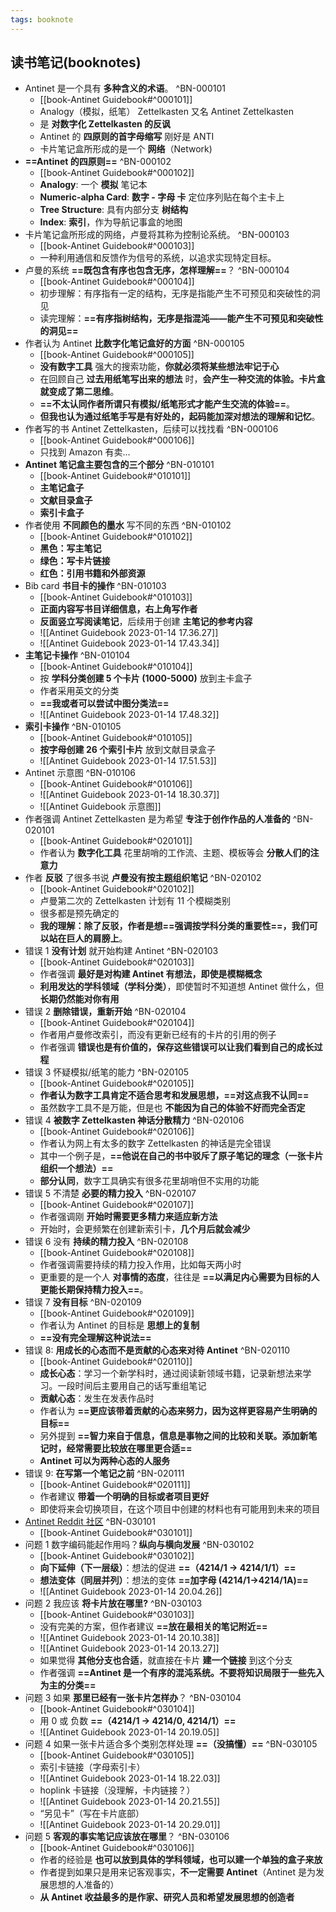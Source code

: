 ```yaml
---
tags: booknote
---
```

## 读书笔记(booknotes)

- Antinet 是一个具有 **多种含义的术语**。 ^BN-000101
    - [[book-Antinet Guidebook#^000101]]
    - Analogy（模拟，纸笔） Zettelkasten 又名 Antinet Zettelkasten
    - 是 **对数字化 Zettelkasten 的反讽**
    - Antinet 的 **四原则的首字母缩写** 刚好是 ANTI
    - 卡片笔记盒所形成的是一个 **网络**（Network)
- **==Antinet 的四原则==** ^BN-000102
    - [[book-Antinet Guidebook#^000102]]
    - **Analogy**: 一个 **模拟** 笔记本
    - **Numeric-alpha Card**: **数字 - 字母 卡** 定位序列贴在每个主卡上
    - **Tree Structure**: 具有内部分支 **树结构**
    - **Index**: **索引**，作为导航记事盒的地图
- 卡片笔记盒所形成的网络，卢曼将其称为控制论系统。 ^BN-000103
    - [[book-Antinet Guidebook#^000103]]
    - 一种利用通信和反馈作为信号的系统，以追求实现特定目标。
- 卢曼的系统 **==既包含有序也包含无序，怎样理解==**？ ^BN-000104
    - [[book-Antinet Guidebook#^000104]]
    - 初步理解：有序指有一定的结构，无序是指能产生不可预见和突破性的洞见
    - 读完理解：**==有序指树结构，无序是指混沌——能产生不可预见和突破性的洞见==**
- 作者认为 Antinet **比数字化笔记盒好的方面** ^BN-000105
    - [[book-Antinet Guidebook#^000105]]
    - **没有数字工具** 强大的搜索功能，**你就必须将某些想法牢记于心**
    - 在回顾自己 **过去用纸笔写出来的想法** 时，**会产生一种交流的体验。卡片盒就变成了第二思维**。
    - **==不太认同作者所谓只有模拟/纸笔形式才能产生交流的体验==**。
    - **但我也认为通过纸笔手写是有好处的，起码能加深对想法的理解和记忆**。
- 作者写的书 Antinet Zettelkasten，后续可以找找看 ^BN-000106
    - [[book-Antinet Guidebook#^000106]]
    - 只找到 Amazon 有卖...
- **Antinet 笔记盒主要包含的三个部分** ^BN-010101
    - [[book-Antinet Guidebook#^010101]]
	- **主笔记盒子**
	- **文献目录盒子**
	- **索引卡盒子**
- 作者使用 **不同颜色的墨水** 写不同的东西 ^BN-010102
    - [[book-Antinet Guidebook#^010102]]
    - **黑色：写主笔记**
    - **绿色：写卡片链接**
    - **红色：引用书籍和外部资源**
- Bib card **书目卡的操作** ^BN-010103
    - [[book-Antinet Guidebook#^010103]]
    - **正面内容写书目详细信息，右上角写作者**
    - **反面竖立写阅读笔记**，后续用于创建 **主笔记的参考内容**
    - ![[Antinet Guidebook 2023-01-14 17.36.27]]
    - ![[Antinet Guidebook 2023-01-14 17.43.34]]
- **主笔记卡操作** ^BN-010104
    - [[book-Antinet Guidebook#^010104]]
    - 按 **学科分类创建 5 个卡片 (1000-5000)** 放到主卡盒子
    - 作者采用英文的分类
    - **==我或者可以尝试中图分类法==**
    - ![[Antinet Guidebook 2023-01-14 17.48.32]]
- **索引卡操作** ^BN-010105
    - [[book-Antinet Guidebook#^010105]]
    - **按字母创建 26 个索引卡片** 放到文献目录盒子
    - ![[Antinet Guidebook 2023-01-14 17.51.53]]
- Antinet 示意图 ^BN-010106
    - [[book-Antinet Guidebook#^010106]]
    - ![[Antinet Guidebook 2023-01-14 18.30.37]]
    - ![[Antinet Guidebook 示意图]]
- 作者强调 Antinet Zettelkasten 是为希望 **专注于创作作品的人准备的** ^BN-020101
    - [[book-Antinet Guidebook#^020101]]
    - 作者认为 **数字化工具** 花里胡哨的工作流、主题、模板等会 **分散人们的注意力**
- 作者 **反驳** 了很多书说 **卢曼没有按主题组织笔记** ^BN-020102
    - [[book-Antinet Guidebook#^020102]]
    - 卢曼第二次的 Zettelkasten 计划有 11 个模糊类别
    - 很多都是预先确定的
    - **我的理解：除了反驳，作者是想==强调按学科分类的重要性==，我们可以站在巨人的肩膀上**。
- 错误 1 **没有计划** 就开始构建 Antinet ^BN-020103
    - [[book-Antinet Guidebook#^020103]]
    - 作者强调 **最好是对构建 Antinet 有想法，即使是模糊概念**
    - **利用发达的学科领域（学科分类）**，即使暂时不知道想 Antinet 做什么，但 **长期仍然能对你有用**
- 错误 2 **删除错误，重新开始** ^BN-020104
    - [[book-Antinet Guidebook#^020104]]
    - 作者用卢曼修改索引，而没有更新已经有的卡片的引用的例子
    - 作者强调 **错误也是有价值的，保存这些错误可以让我们看到自己的成长过程**
- 错误 3 怀疑模拟/纸笔的能力 ^BN-020105
    - [[book-Antinet Guidebook#^020105]]
    - **作者认为数字工具肯定不适合思考和发展思想，==对这点我不认同==**
    - 虽然数字工具不是万能，但是也 **不能因为自己的体验不好而完全否定**
- 错误 4 **被数字 Zettelkasten 神话分散精力** ^BN-020106
    - [[book-Antinet Guidebook#^020106]]
    - 作者认为网上有太多的数字 Zettelkasten 的神话是完全错误
    - 其中一个例子是，**==他说在自己的书中驳斥了原子笔记的理念（一张卡片组织一个想法）==**
    - **部分认同**，数字工具确实有很多花里胡哨但不实用的功能
- 错误 5 不清楚 **必要的精力投入** ^BN-020107
    - [[book-Antinet Guidebook#^020107]]
    - 作者强调刚 **开始时需要更多精力来适应新方法**
    - 开始时，会更频繁在创建新索引卡，**几个月后就会减少**
- 错误 6 没有 **持续的精力投入** ^BN-020108
    - [[book-Antinet Guidebook#^020108]]
    - 作者强调需要持续的精力投入作用，比如每天两小时
    - 更重要的是一个人 **对事情的态度**，往往是 **==以满足内心需要为目标的人更能长期保持精力投入==**。
- 错误 7 **没有目标** ^BN-020109
    - [[book-Antinet Guidebook#^020109]]
    - 作者认为 Antinet 的目标是 **思想上的复制**
    - **==没有完全理解这种说法==**
- 错误 8: **用成长的心态而不是贡献的心态来对待 Antinet** ^BN-020110
    - [[book-Antinet Guidebook#^020110]]
    - **成长心态**：学习一个新学科时，通过阅读新领域书籍，记录新想法来学习。一段时间后主要用自己的话写重组笔记
    - **贡献心态**：发生在发表作品时
    - 作者认为 **==更应该带着贡献的心态来努力，因为这样更容易产生明确的目标==**
    - 另外提到 **==智力来自于信息，信息是事物之间的比较和关联。添加新笔记时，经常需要比较放在哪里更合适==**
    - **Antinet 可以为两种心态的人服务**
- 错误 9: **在写第一个笔记之前** ^BN-020111
    - [[book-Antinet Guidebook#^020111]]
    - 作者建议 **带着一个明确的目标或者项目更好**
    - 即使将来会切换项目，在这个项目中创建的材料也有可能用到未来的项目
- [Antinet Reddit 社区](https://www.reddit.com/r/antinet/) ^BN-030101
    - [[book-Antinet Guidebook#^030101]]
- 问题 1 数字编码能起作用吗？**纵向与横向发展** ^BN-030102
    - [[book-Antinet Guidebook#^030102]]
    - **向下延伸（下一层级）**：想法的促进 **==（4214/1 -> 4214/1/1）==**
    - **想法变体（同层并列）**：想法的变体 **==加字母 (4214/1->4214/1A)==**
    - ![[Antinet Guidebook 2023-01-14 20.04.26]]
- 问题 2 我应该 **将卡片放在哪里?** ^BN-030103
    - [[book-Antinet Guidebook#^030103]]
    - 没有完美的方案，但作者建议 **==放在最相关的笔记附近==**
    - ![[Antinet Guidebook 2023-01-14 20.10.38]]
    - ![[Antinet Guidebook 2023-01-14 20.13.27]]
    - 如果觉得 **其他分支也合适**，就直接在卡片 **建一个链接** 到这个分支
    - 作者强调 **==Antinet 是一个有序的混沌系统。不要将知识局限于一些先入为主的分类==**
- 问题 3 如果 **那里已经有一张卡片怎样办**？ ^BN-030104
    - [[book-Antinet Guidebook#^030104]]
    - 用 0 或 负数 **==（4214/1 -> 4214/0, 4214/1）==**
    - ![[Antinet Guidebook 2023-01-14 20.19.05]]
- 问题 4 如果一张卡片适合多个类别怎样处理 **==（没搞懂）==** ^BN-030105
    - [[book-Antinet Guidebook#^030105]]
    - 索引卡链接（字母索引卡）
    - ![[Antinet Guidebook 2023-01-14 18.22.03]]
    - hoplink 卡链接（没理解，卡内链接？）
    - ![[Antinet Guidebook 2023-01-14 20.21.55]]
    - “另见卡”（写在卡片底部）
    - ![[Antinet Guidebook 2023-01-14 20.29.01]]
- 问题 5 **客观的事实笔记应该放在哪里**？ ^BN-030106
    - [[book-Antinet Guidebook#^030106]]
    - 作者的经验是 **也可以放到具体的学科领域，也可以建一个单独的盒子来放**
    - 作者提到如果只是用来记客观事实，**不一定需要 Antinet**（Antinet 是为发展思想的人准备的）
    - **从 Antinet 收益最多的是作家、研究人员和希望发展思想的创造者**

